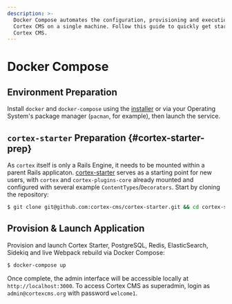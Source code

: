 ```yaml
---
description: >-
  Docker Compose automates the configuration, provisioning and execution of
  Cortex CMS on a single machine. Follow this guide to quickly get started with
  Cortex CMS.
---
```


# Docker Compose

## Environment Preparation

Install `docker` and `docker-compose` using the [installer](https://docs.docker.com/compose/install/#install-compose) or via your Operating System's package manager \(`pacman`, for example\), then launch the service.

## `cortex-starter` Preparation {#cortex-starter-prep}

As `cortex` itself is only a Rails Engine, it needs to be mounted within a parent Rails applicaton. [cortex-starter](https://github.com/cortex-cms/cortex-starter) serves as a starting point for new users, with `cortex` and `cortex-plugins-core` already mounted and configured with several example `ContentTypes`/`Decorators`. Start by cloning the repository:

```bash
$ git clone git@github.com:cortex-cms/cortex-starter.git && cd cortex-starter
```

## Provision & Launch Application

Provision and launch Cortex Starter, PostgreSQL, Redis, ElasticSearch, Sidekiq and live Webpack rebuild via Docker Compose:

```bash
$ docker-compose up
```

Once complete, the admin interface will be accessible locally at `http://localhost:3000`. To access Cortex CMS as superadmin, login as `admin@cortexcms.org` with password `welcome1`.

